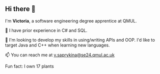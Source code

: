 ## Hi there 👋

I'm **Victoria**, a software engineering degree apprentice at QMUL. 

🔭  I have prior experience in C# and SQL.

🌱  I'm looking to develop my skills in using/writing APIs and OOP. I'd like to target Java and C++ when learning new languages.

📫  You can reach me at v.saprykina@se24.qmul.ac.uk

Fun fact: I own 17 plants
